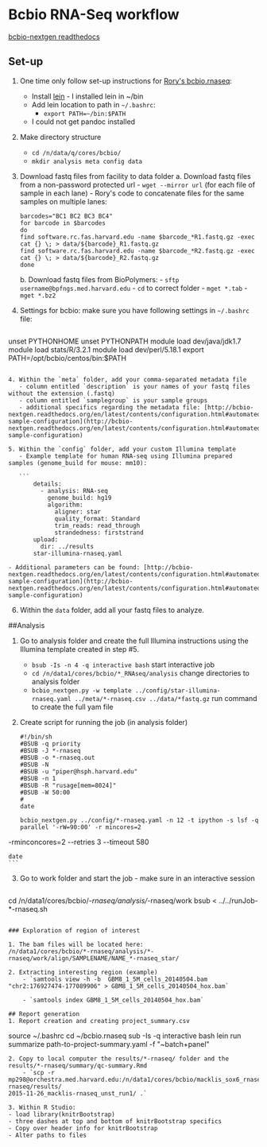 # Bcbio RNA-Seq workflow
[bcbio-nextgen readthedocs](http://bcbio-nextgen.readthedocs.org/en/latest/contents/pipelines.html#rna-seq)

## Set-up
1. One time only follow set-up instructions for [Rory's bcbio.rnaseq](https://github.com/roryk/bcbio.rnaseq): 
	- Install [lein](https://github.com/technomancy/leiningen) - I installed lein in ~/bin
	- Add lein location to path in `~/.bashrc`:
		- `export PATH=~/bin:$PATH`
	- I could not get pandoc installed
1. Make directory structure 
    - `cd /n/data/q/cores/bcbio/`
    - `mkdir analysis meta config data`
    
2. Download fastq files from facility to data folder
	a. Download fastq files from a non-password protected url
    	- `wget --mirror url` (for each file of sample in each lane)
   	 	- Rory's code to concatenate files for the same samples on multiple lanes: 
    
	```
    barcodes="BC1 BC2 BC3 BC4"
    for barcode in $barcodes
    do
    find software.rc.fas.harvard.edu -name $barcode_*R1.fastq.gz -exec cat {} \; > data/${barcode}_R1.fastq.gz
    find software.rc.fas.harvard.edu -name $barcode_*R2.fastq.gz -exec cat {} \; > data/${barcode}_R2.fastq.gz
    done
    ```

   b. Download fastq files from BioPolymers: 
		- `sftp username@bpfngs.med.harvard.edu`
		- `cd` to correct folder
		- `mget *.tab`
		- `mget *.bz2`

3. Settings for bcbio: make sure you have following settings in `~/.bashrc` file:
 
 	```
 unset PYTHONHOME
 unset PYTHONPATH
 module load dev/java/jdk1.7
 module load stats/R/3.2.1
 module load dev/perl/5.18.1
 export PATH=/opt/bcbio/centos/bin:$PATH
 ```
    
4. Within the `meta` folder, add your comma-separated metadata file
    - column entitled `description` is your names of your fastq files without the extension (.fastq) 
    - column entitled `samplegroup` is your sample groups
    - additional specifics regarding the metadata file: [http://bcbio-nextgen.readthedocs.org/en/latest/contents/configuration.html#automated-sample-configuration](http://bcbio-nextgen.readthedocs.org/en/latest/contents/configuration.html#automated-sample-configuration) 
        
5. Within the `config` folder, add your custom Illumina template
    - Example template for human RNA-seq using Illumina prepared samples (genome_build for mouse: mm10):

	```
        details:
          - analysis: RNA-seq
            genome_build: hg19
            algorithm:
              aligner: star
              quality_format: Standard
              trim_reads: read_through
              strandedness: firststrand 
        upload:
          dir: ../results
        star-illumina-rnaseq.yaml 
```
	- Additional parameters can be found: [http://bcbio-nextgen.readthedocs.org/en/latest/contents/configuration.html#automated-sample-configuration](http://bcbio-nextgen.readthedocs.org/en/latest/contents/configuration.html#automated-sample-configuration) 

 
6. Within the `data` folder, add all your fastq files to analyze.

##Analysis

1. Go to analysis folder and create the full Illumina instructions using the Illumina template created in step #5.
    - `bsub -Is -n 4 -q interactive bash` start interactive job
    - `cd /n/data1/cores/bcbio/*_RNAseq/analysis` change directories to analysis folder
    - `bcbio_nextgen.py -w template ../config/star-illumina-rnaseq.yaml ../meta/*-rnaseq.csv ../data/*fastq.gz` run command to create the full yam file

2. Create script for running the job (in analysis folder)

	```
	#!/bin/sh
	#BSUB -q priority
	#BSUB -J *-rnaseq
	#BSUB -o *-rnaseq.out
	#BSUB -N
	#BSUB -u "piper@hsph.harvard.edu"
	#BSUB -n 1
	#BSUB -R "rusage[mem=8024]"
	#BSUB -W 50:00
	#
	date

	bcbio_nextgen.py ../config/*-rnaseq.yaml -n 12 -t ipython -s lsf -q parallel '-rW=90:00' -r mincores=2
-rminconcores=2 --retries 3 --timeout 580

	date
	```

3. Go to work folder and start the job - make sure in an interactive session 

	```
cd /n/data1/cores/bcbio/*-rnaseq/analysis/*-rnaseq/work
bsub < ../../runJob-*-rnaseq.sh
```

### Exploration of region of interest

1. The bam files will be located here:
/n/data1/cores/bcbio/*-rnaseq/analysis/*-rnaseq/work/align/SAMPLENAME/NAME_*-rnaseq_star/

2. Extracting interesting region (example)
	- `samtools view -h -b  GBM8_1_5M_cells_20140504.bam "chr2:176927474-177089906" > GBM8_1_5M_cells_20140504_hox.bam`

	- `samtools index GBM8_1_5M_cells_20140504_hox.bam`

## Report generation
1. Report creation and creating project_summary.csv

```
source ~/.bashrc
cd ~/bcbio.rnaseq
sub -Is -q interactive bash
lein run summarize path-to-project-summary.yaml -f "~batch+panel"
```
2. Copy to local computer the results/*-rnaseq/ folder and the results/*-rnaseq/summary/qc-summary.Rmd
    - `scp -r mp298@orchestra.med.harvard.edu:/n/data1/cores/bcbio/macklis_sox6_rnaseq/run1/analysis1/macklis-rnaseq/results/
2015-11-26_macklis-rnaseq_unst_run1/ .`

3. Within R Studio:
- load library(knitrBootstrap)
- three dashes at top and bottom of knitrBootstrap specifics
- Copy over header info for knitrBootstrap
- Alter paths to files
